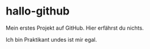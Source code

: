 # hallo-github
Mein erstes Projekt auf GitHub. Hier erfährst du nichts.

Ich bin Praktikant undes ist mir egal.
